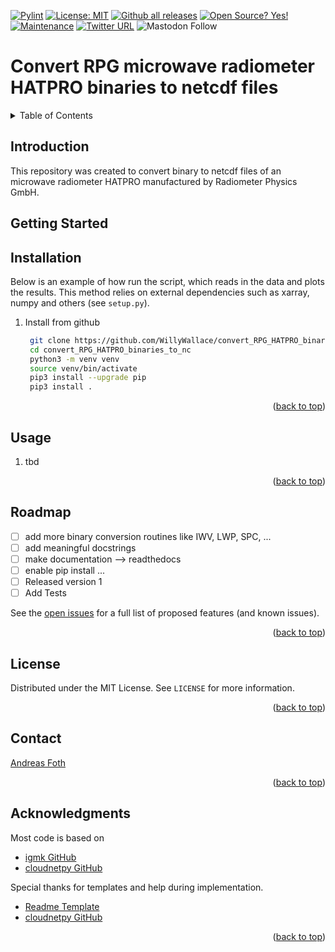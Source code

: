 <!-- [![Python package](https://github.com/WillyWallace/convert_RPG_HATPRO_binaries_to_nc/actions/workflows/python-package.yml/badge.svg)](https://github.com/WillyWallace/convert_RPG_HATPRO_binaries_to_nc/actions/workflows/python-package.yml)-->
[![Pylint](https://github.com/WillyWallace/convert_RPG_HATPRO_binaries_to_nc/actions/workflows/pylint.yml/badge.svg)](https://github.com/WillyWallace/convert_RPG_HATPRO_binaries_to_nc/actions/workflows/pylint.yml)
[![License: MIT](https://img.shields.io/badge/License-MIT-yellow.svg)](https://opensource.org/licenses/MIT)
[![Github all releases](https://img.shields.io/github/downloads/Naereen/StrapDown.js/total.svg)](https://github.com/WillyWallace/convert_RPG_HATPRO_binaries_to_nc/releases/)
[![Open Source? Yes!](https://badgen.net/badge/Open%20Source%20%3F/Yes%21/blue?icon=github)](https://github.com/Naereen/badges/)
[![Maintenance](https://img.shields.io/badge/Maintained%3F-yes-green.svg)](https://github.com/WillyWallace/convert_RPG_HATPRO_binaries_to_nc/graphs/commit-activity)
[![Twitter URL](https://img.shields.io/twitter/url/https/twitter.com/RSAtmos_LIM.svg?style=social&label=Follow%20%40RSAtmos_LIM)](https://twitter.com/RSAtmos_LIM)
![Mastodon Follow](https://img.shields.io/mastodon/follow/109461236453474330?domain=https%3A%2F%2Fmeteo.social&logoColor=%230066cc&style=social)

<!-- [![Release][release-shield]][release-url] -->
<!-- [![PyPi version](https://badgen.net/pypi/v/pip/)](https://pypi.com/project/pip) -->

<!-- [![Twitter](https://img.shields.io/twitter/follow/RSAtmos_LIM?style=for-the-badge)](https://twitter.com/RSAtmos_LIM) -->

# Convert RPG microwave radiometer HATPRO binaries to netcdf files

<!-- TABLE OF CONTENTS -->
<details>
  <summary>Table of Contents</summary>
  <ol>
    <li><a href="#Introduction">Introduction</a></li>
    <li><a href="#getting-started">Getting Started</a></li>
    <li><a href="#Usage">Usage</a></li>
    <li><a href="#roadmap">Roadmap</a></li>
    <!-- <li><a href="#contributing">Contributing</a></li> -->
    <li><a href="#license">License</a></li>
    <li><a href="#contact">Contact</a></li>
    <li><a href="#acknowledgments">Acknowledgments</a></li>
  </ol>
</details>

<!-- Introduction -->
## Introduction

This repository was created to convert binary to netcdf files of an microwave radiometer HATPRO manufactured by Radiometer Physics GmbH.

<!-- GETTING STARTED -->
## Getting Started

<!-- Installation -->
## Installation


Below is an example of how run the script, which reads in the data and plots the results. This method relies on external dependencies such as xarray, numpy and others (see `setup.py`).

1. Install from github
   ```sh
    git clone https://github.com/WillyWallace/convert_RPG_HATPRO_binaries_to_nc
    cd convert_RPG_HATPRO_binaries_to_nc
    python3 -m venv venv
    source venv/bin/activate
    pip3 install --upgrade pip
    pip3 install .
   ```

<p align="right">(<a href="#top">back to top</a>)</p>

<!-- USAGE EXAMPLES -->
## Usage

1. tbd

<!--  <img src="eval_ac/results_ln2_cal.png" width="70%"> -->

<p align="right">(<a href="#top">back to top</a>)</p>

<!-- ROADMAP -->
## Roadmap

- [ ] add more binary conversion routines like IWV, LWP, SPC, ...
- [ ] add meaningful docstrings
- [ ] make documentation --> readthedocs
- [ ] enable pip install ...
- [ ] Released version 1
- [ ] Add Tests

See the [open issues](https://github.com/WillyWallace/convert_RPG_HATPRO_binaries_to_nc/issues) for a full list of proposed features (and known issues).

<p align="right">(<a href="#top">back to top</a>)</p>

<!-- LICENSE -->
## License

Distributed under the MIT License. See `LICENSE` for more information.

<p align="right">(<a href="#top">back to top</a>)</p>

<!-- CONTACT -->
## Contact

[Andreas Foth](https://www.uni-leipzig.de/personenprofil/mitarbeiter/dr-andreas-foth)


<p align="right">(<a href="#top">back to top</a>)</p>

<!-- ACKNOWLEDGMENTS -->
## Acknowledgments
Most code is based on 
* [igmk GitHub](https://github.com/igmk/actris_mwr_pro)
* [cloudnetpy GitHub](https://github.com/actris-cloudnet/mwrpy.git)

Special thanks for templates and help during implementation.

* [Readme Template](https://github.com/othneildrew/Best-README-Template)
* [cloudnetpy GitHub](https://github.com/actris-cloudnet/cloudnetpy.git)

<p align="right">(<a href="#top">back to top</a>)</p>
